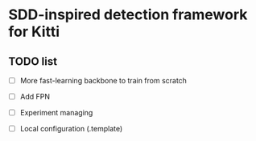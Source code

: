 # SDD-inspired detection framework for Kitti

## TODO list
- [ ] More fast-learning backbone to train from scratch
- [ ] Add FPN
- [ ] Experiment managing
- [ ] Local configuration (.template)

